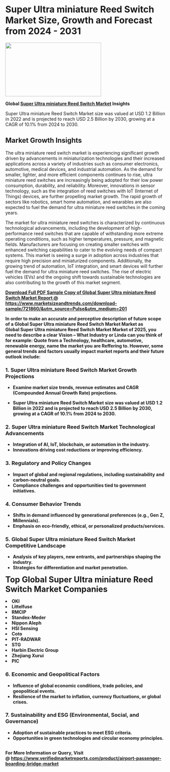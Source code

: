 <H1>Super Ultra miniature Reed Switch Market Size, Growth and Forecast from 2024 - 2031</H1><img class="aligncenter size-medium wp-image-584254" src="https://thirdeyenews.in/wp-content/uploads/2024/09/Global-Market-Research-300x168.jpeg" alt="" width="300" height="168" /><p><strong>Global&nbsp;<a href="https://www.marketsizeandtrends.com/download-sample/721860/&amp;utm_source=Pulse&amp;utm_medium=201">Super Ultra miniature Reed Switch Market</a> Insights</strong></p><p>Super Ultra miniature Reed Switch Market size was valued at USD 1.2 Billion in 2022 and is projected to reach USD 2.5 Billion by 2030, growing at a CAGR of 10.1% from 2024 to 2030.</p><p><h2>Market Growth Insights</h2> <p>The ultra miniature reed switch market is experiencing significant growth driven by advancements in miniaturization technologies and their increased applications across a variety of industries such as consumer electronics, automotive, medical devices, and industrial automation. As the demand for smaller, lighter, and more efficient components continues to rise, ultra miniature reed switches are increasingly being adopted for their low power consumption, durability, and reliability. Moreover, innovations in sensor technology, such as the integration of reed switches with IoT (Internet of Things) devices, are further propelling market growth. The rapid growth of sectors like robotics, smart home automation, and wearables are also expected to fuel the demand for ultra miniature reed switches in the coming years.</p> <p><strong><a href="#"></a></strong></p> <p>The market for ultra miniature reed switches is characterized by continuous technological advancements, including the development of high-performance reed switches that are capable of withstanding more extreme operating conditions, such as higher temperatures, pressure, and magnetic fields. Manufacturers are focusing on creating smaller switches with enhanced switching capabilities to cater to the evolving needs of compact systems. This market is seeing a surge in adoption across industries that require high precision and miniaturized components. Additionally, the growing trend of automation, IoT integration, and smart devices will further fuel the demand for ultra miniature reed switches. The rise of electric vehicles (EVs) and the ongoing shift towards sustainable technologies are also contributing to the growth of this market segment.</p> <p><strong><a href="#"></p><p><span class=""><strong>Download Full PDF Sample Copy of Global Super Ultra miniature Reed Switch Market Report</strong> @ <a href="https://www.marketsizeandtrends.com/download-sample/721860/&amp;utm_source=Pulse&amp;utm_medium=201" target="_blank">https://www.marketsizeandtrends.com/download-sample/721860/&amp;utm_source=Pulse&amp;utm_medium=201</a></span></p><p>In order to make an accurate and perceptive description of future scope of a Global&nbsp;Super Ultra miniature Reed Switch Market Market as Global&nbsp;Super Ultra miniature Reed Switch Market Market of 2025, you need to describe a clear Vision &ndash; What Industry or Linda can you think of for example: Quote from a Technology, healthcare, automotive, renewable energy, name the market you are Reffering to. However, some general trends and factors usually impact market reports and their future outlook include:</p><h3>1.&nbsp;<strong>Super Ultra miniature Reed Switch Market Growth Projections</strong></h3><ul><li>Examine market size trends, revenue estimates and CAGR (Compounded Annual Growth Rate) projections.</li><li><p>Super Ultra miniature Reed Switch Market size was valued at USD 1.2 Billion in 2022 and is projected to reach USD 2.5 Billion by 2030, growing at a CAGR of 10.1% from 2024 to 2030.</p></li></ul><h3>2.&nbsp;<strong>Super Ultra miniature Reed Switch Market Technological Advancements</strong></h3><ul><li>Integration of AI, IoT, blockchain, or automation in the industry.</li><li>Innovations driving cost reductions or improving efficiency.</li></ul><h3>3.&nbsp;<strong>Regulatory and Policy Changes</strong></h3><ul><li>Impact of global and regional regulations, including sustainability and carbon-neutral goals.</li><li>Compliance challenges and opportunities tied to government initiatives.</li></ul><h3>4.&nbsp;<strong>Consumer Behavior Trends</strong></h3><ul><li>Shifts in demand influenced by generational preferences (e.g., Gen Z, Millennials).</li><li>Emphasis on eco-friendly, ethical, or personalized products/services.</li></ul><h3>5.&nbsp;<strong>Global Super Ultra miniature Reed Switch Market Competitive Landscape</strong></h3><ul><li>Analysis of key players, new entrants, and partnerships shaping the industry.</li><li>Strategies for differentiation and market penetration.</li></ul><p data-pm-slice="1 1 []"><span style="color: inherit; font-family: inherit; font-size: 25px;">Top Global Super Ultra miniature Reed Switch Market Companies</span></p><div class="" data-test-id=""><p><li>OKI</li><li> Littelfuse</li><li> RMCIP</li><li> Standex-Meder</li><li> Nippon Aleph</li><li> HSI Sensing</li><li> Coto</li><li> PIT-RADWAR</li><li> STG</li><li> Harbin Electric Group</li><li> Zhejiang Xurui</li><li> PIC</li></p></div><h3>6.&nbsp;<strong>Economic and Geopolitical Factors</strong></h3><ul><li>Influence of global economic conditions, trade policies, and geopolitical events.</li><li>Resilience of the market to inflation, currency fluctuations, or global crises.</li></ul><h3>7.&nbsp;<strong>Sustainability and ESG (Environmental, Social, and Governance)</strong></h3><ul><li>Adoption of sustainable practices to meet ESG criteria.</li><li>Opportunities in green technologies and circular economy principles.</li></ul><h2><strong style="font-size: 14px;">For More Information or Query, Visit @&nbsp;</strong><a style="background-color: #ffffff; font-size: 14px;" href="https://www.marketsizeandtrends.com/report/super-ultra-miniature-reed-switch-market/" target="_blank">https://www.verifiedmarketreports.com/product/airport-passenger-boarding-bridge-market</a></h2>
